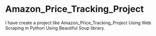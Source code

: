 # Amazon_Price_Tracking_Project
I have create a project like Amazon_Price_Tracking_Project Using Web Scraping in Python Using Beautiful Soup library.

